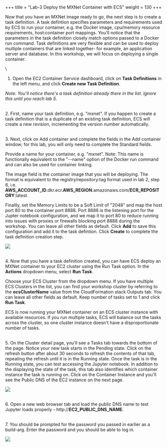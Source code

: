 +++
title = "Lab-3 Deploy the MXNet Container with ECS"
weight = 130
+++

Now that you have an MXNet image ready to go, the next step is to create a task definition. A task defintion specifies parameters and requirements used by ECS to run your container, e.g. the Docker image, cpu/memory resource requirements, host:container port mappings. You'll notice that the parameters in the task definition closely match options passed to a Docker run command. Task definitions are very flexible and can be used to deploy multiple containers that are linked together- for example, an application server and database. In this workshop, we will focus on deploying a single container.

\
1. Open the EC2 Container Service dashboard, click on **Task Definitions** in the left menu, and click **Create new Task Definition**.

*Note: You'll notice there's a task definition already there in the list. Ignore this until you reach lab 5.*

\
2. First, name your task definition, e.g. "mxnet". If you happen to create a task definition that is a duplicate of an existing task definition, ECS will create a new revision, incrementing the version number automatically.

\
3. Next, click on Add container and complete the fields in the Add container window; for this lab, you will only need to complete the Standard fields.

Provide a name for your container, e.g. "mxnet". Note: This name is functionally equivalent to the "--name" option of the Docker run command and can also be used for container linking.

The image field is the container image that you will be deploying. The format is equivalent to the registry/repository:tag format used in lab 2, step 6, i.e. **AWS_ACCOUNT_ID**.dkr.ecr.**AWS_REGION**.amazonaws.com/**ECR_REPOSITORY**:latest.

Finallly, set the Memory Limits to be a Soft Limit of "2048" and map the host port 80 to the container port 8888. Port 8888 is the listening port for the Jupter notebook configuration, and we map it to port 80 to reduce running into issues with proxies or firewalls blocking port 8888 during the workshop. You can leave all other fields as default. Click **Add** to save this configuration and add it to the task defintion. Click **Create** to complete the task definition creation step.

![](/images/ecs-deep-learning-workshop/task-def.png)

\
4. Now that you have a task definition created, you can have ECS deploy an MXNet container to your EC2 cluster using the Run Task option. In the **Actions** dropdown menu, select **Run Task**.

Choose your ECS Cluster from the dropdown menu. If you have multiple ECS Clusters in the list, you can find your workshop cluster by referring to the **ecsClusterName** value from the CloudFormation stack Outputs tab. You can leave all other fields as default. Keep number of tasks set to 1 and click **Run Task**.

ECS is now running your MXNet container on an ECS cluster instance with available resources. If you run multiple tasks, ECS will balance out the tasks across the cluster, so one cluster instance doesn't have a disproportionate number of tasks.

\
5. On the Cluster detail page, you'll see a Tasks tab towards the bottom of the page. Notice your new task starts in the Pending state. Click on the refresh button after about 30 seconds to refresh the contents of that tab, repeating the refresh until it is in the Running state. Once the task is in the Running state, you can test accessing the Jupyter notebook. In addition to the displaying the state of the task, this tab also identifies which container instance the task is running on. Click on the Container Instance and you'll see the Public DNS of the EC2 instance on the next page.

![](/images/ecs-deep-learning-workshop/task-run.png)

\
6. Open a new web browser tab and load the public DNS name to test Jupyter loads properly - http://**EC2_PUBLIC_DNS_NAME**.

\
7. You should be prompted for the password you passed in earlier as a build-arg. Enter the password and you should be able to log in.

![](/images/ecs-deep-learning-workshop/jupyter-login.png)
